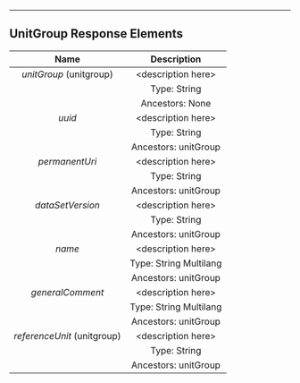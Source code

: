 ---

UnitGroup Response Elements
---------------------------

| Name             | Description                                              |
| :--------------: | :------------------------------------------------------: |
| *unitGroup* (unitgroup)      | \<description here\>                                     |
|       | Type: String                                             |
|                  | Ancestors: None                                          |
| *uuid*           | \<description here\>                                     |
|                  | Type: String                                             |
|                  | Ancestors: unitGroup                                     |
| *permanentUri*   | \<description here\>                                     |
|                  | Type: String                                             |
|                  | Ancestors: unitGroup                                     |
| *dataSetVersion* | \<description here\>                                     |
|                  | Type: String                                             |
|                  | Ancestors: unitGroup                                     |
| *name*           | \<description here\>                                     |
|                  | Type: String Multilang                                   |
|                  | Ancestors: unitGroup                                     |
| *generalComment* | \<description here\>                                     |
|                  | Type: String Multilang                                   |
|                  | Ancestors: unitGroup                                     |
| *referenceUnit* (unitgroup)  | \<description here\>                                     |
|       | Type: String                                             |
|                  | Ancestors: unitGroup                                     |
